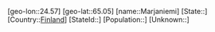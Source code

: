 ﻿---
location: [65.05,24.57]
type: City
tags:
- geo/City


SpocWebEntityId: 32303
isDeleted: false
confidential: public

---
[geo-lon::24.57]
[geo-lat::65.05]
[name::Marjaniemi]
[State::]
[Country::[Finland](geo/Continent/Europe/Finland.md)]
[StateId::]
[Population::]
[Unknown::]

